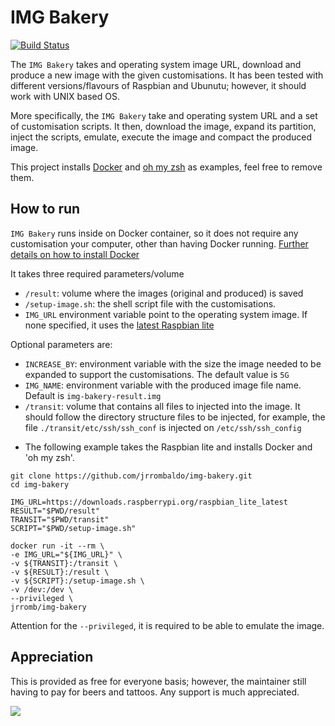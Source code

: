 # IMG Bakery
[![Build Status](https://travis-ci.org/jrrombaldo/img-bakery.svg?branch=master)](https://travis-ci.org/jrrombaldo/img-bakery)

The `IMG Bakery` takes and operating system image URL, download and produce a new image with the given customisations. It has been tested with different versions/flavours of Raspbian and Ubunutu; however, it should work with UNIX based OS. 

More specifically, the `IMG Bakery` take and operating system URL and a set of customisation scripts. It then, download the image, expand its partition, inject the scripts, emulate, execute the image and compact the produced image.

This project installs [Docker](https://github.com/docker/docker-install) and [oh my zsh](https://github.com/ohmyzsh/ohmyzsh) as examples, feel free to remove them.

## How to run
`IMG Bakery` runs inside on Docker container, so it does not require any customisation your computer, other than having Docker running. [Further details on how to install Docker](https://github.com/docker/docker-install)

It takes three required parameters/volume
 - `/result`: volume where the images (original and produced) is saved
 - `/setup-image.sh`: the shell script file with the customisations. 
 - `IMG_URL` environment variable point to the operating system image. If none specified, it uses the [latest Raspbian lite](https://downloads.raspberrypi.org/raspbian_lite_latest)

 Optional parameters are:
 - `INCREASE_BY`: environment variable with the size the image needed to be expanded to support the customisations. The default value is `5G`
 - `IMG_NAME`: environment variable with the produced image file name. Default is `img-bakery-result.img`
 - `/transit`: volume that contains all files to injected into the image. It should follow the directory structure files to be injected, for example, the file `./transit/etc/ssh/ssh_conf` is injected on `/etc/ssh/ssh_config`

 * The following example takes the Raspbian lite and installs Docker and 'oh my zsh'.

 ```
git clone https://github.com/jrrombaldo/img-bakery.git
cd img-bakery

IMG_URL=https://downloads.raspberrypi.org/raspbian_lite_latest
RESULT="$PWD/result"
TRANSIT="$PWD/transit"
SCRIPT="$PWD/setup-image.sh"

docker run -it --rm \
 -e IMG_URL="${IMG_URL}" \
 -v ${TRANSIT}:/transit \
 -v ${RESULT}:/result \
 -v ${SCRIPT}:/setup-image.sh \
 -v /dev:/dev \
 --privileged \
 jrromb/img-bakery

 ```

Attention for the `--privileged`, it is required to be able to emulate the image.

## Appreciation
This is provided as free for everyone basis; however, the maintainer still having to pay for beers and tattoos. Any support is much appreciated.

[![](https://www.paypalobjects.com/en_GB/i/btn/btn_donate_SM.gif)](https://www.paypal.com/cgi-bin/webscr?cmd=_donations&business=e-junior%40live.com&currency_code=GBP&source=url)
